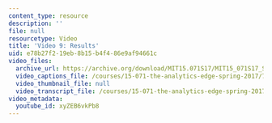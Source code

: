 ```yaml
---
content_type: resource
description: ''
file: null
resourcetype: Video
title: 'Video 9: Results'
uid: e78b27f2-19eb-8b15-b4f4-86e9af94661c
video_files:
  archive_url: https://archive.org/download/MIT15.071S17/MIT15_071S17_Session_4.3.17_300k.mp4
  video_captions_file: /courses/15-071-the-analytics-edge-spring-2017/790e7574b08d5f0cb090249bee758906_xyZEB6vkPb8.vtt
  video_thumbnail_file: null
  video_transcript_file: /courses/15-071-the-analytics-edge-spring-2017/2c102c4baf829c95ce16ecccab1fb38a_xyZEB6vkPb8.pdf
video_metadata:
  youtube_id: xyZEB6vkPb8
---
```

